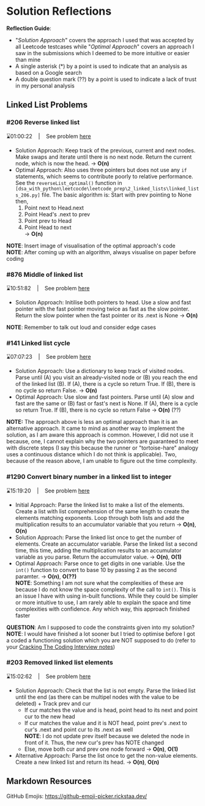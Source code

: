 # Solution Reflections
**Reflection Guide**:
* "*Solution Approach*" covers the approach I used that was accepted by all Leetcode testcases while "*Optimal Approach*" covers an approach I saw in the submissions which I deemed to be more intuitive or easier than mine
* A single asterisk (*) by a point is used to indicate that an analysis as based on a Google search
* A double question mark (??) by a point is used to indicate a lack of trust in my personal analysis

## Linked List Problems
### #206 Reverse linked list
⌛01:00:22 &nbsp;&nbsp; | &nbsp;&nbsp; See problem [here](https://leetcode.com/problems/reverse-linked-list/)

* Solution Approach: Keep track of the previous, current and next nodes. Make swaps and iterate until there is no next node. Return the current node, which is now the head. → **O(n)**
* Optimal Approach: Also uses three pointers but does not use any `if` statements, which seems to contribute poorly to relative performance. See the `reverseList_optimal()` function in `[dsa_with_python\leetcocde\leetcode_prep\2_linked_lists\linked_lists_206.py]` file. The basic algorithm is: Start with prev pointing to None then,
  1. Point next to Head.next
  2. Point Head's .next to prev
  3. Point prev to Head
  4. Point Head to next
    <br> → **O(n)** 

**NOTE**: Insert image of visualisation of the optimal approach's code <br>
**NOTE**: After coming up with an algorithm, always visualise on paper before coding

### #876 Middle of linked list
⌛10:51:82 &nbsp;&nbsp; | &nbsp;&nbsp; See problem [here](https://leetcode.com/problems/middle-of-the-linked-list/)

* Solution Approach: Initilise both pointers to head. Use a slow and fast pointer with the fast pointer moving twice as fast as the slow pointer. Return the slow pointer when the fast pointer or its .next is None → **O(n)**

**NOTE**: Remember to talk out loud and consider edge cases

### #141 Linked list cycle
⌛07:07:23 &nbsp;&nbsp; | &nbsp;&nbsp; See problem [here](https://leetcode.com/problems/linked-list-cycle/)

* Solution Approach: Use a dictionary to keep track of visited nodes. Parse until (A) you visit an already-visited node or (B) you reach the end of the linked list (B). If (A), there is a cycle so return True. If (B), there is no cycle so return False. → **O(n)**
* Optimal Approach: Use slow and fast pointers. Parse until (A) slow and fast are the same or (B) fast or fast's next is None. If (A), there is a cycle so return True. If (B), there is no cycle so return False → **O(n)** (??)

**NOTE:** The approach above is less an optimal approach than it is an alternative approach. It came to mind as another way to implement the solution, as I am aware this approach is common. However, I did not use it because, one, I cannot explain why the two pointers are guaranteed to meet with discrete steps (I say this because the runner or "tortoise-hare" analogy uses a continuous distance which I do not think is applicable). Two, because of the reason above, I am unable to figure out the time complexity. 

### #1290 Convert binary number in a linked list to integer
⌛15:19:20 &nbsp;&nbsp; | &nbsp;&nbsp; See problem [here](https://leetcode.com/problems/convert-binary-number-in-a-linked-list-to-integer/)

* Initial Approach: Parse the linked list to make a list of the elements. Create a list with list comprehension of the same length to create the elements matching exponents. Loop through both lists and add the multiplication results to an accumulator variable that you return → **O(n)**, **O(n)**
* Solution Approach: Parse the linked list once to get the number of elements. Create an accumulator variable. Parse the linked list a second time, this time, adding the multiplication results to an accumulator variable as you parse. Return the accumulator value. → **O(n)**, **O(1)**
* Optimal Approach: Parse once to get digits in one variable. Use the `int()` function to convert to base 10 by passing 2 as the second paramter. → **O(n)**, **O(??)** <br>
  **NOTE**: Something I am not sure what the complexities of these are because I do not know the space complexity of the call to `int()`. This is an issue I have with using in-built functions. While they could be simpler or more intuitive to use, I am rarely able to explain the space and time complexities with confidence. Any which way, this approach finished faster 

**QUESTION**: Am I supposed to code the constraints given into my solution? <br>
**NOTE**: I would have finished a lot sooner but I tried to optimise before I got a coded a functioning solution which you are NOT supposed to do (refer to your [Cracking The Coding Interview notes](https://docs.google.com/document/d/1BdfNWFO4fCR1v5WNYkGi9L7HXz14rnNA97iZgpBPrFQ/edit#heading=h.lu8hv7degdu))

### #203 Removed linked list elements
⌛15:02:62 &nbsp;&nbsp; | &nbsp;&nbsp; See problem [here](https://leetcode.com/problems/remove-linked-list-elements/)

* Solution Approach: Check that the list is not empty. Parse the linked list until the end (as there can be multipel nodes with the value to be deleted) + Track prev and cur
  *  If cur matches the value and is head, point head to its next and point cur to the new head
  *  If cur matches the value and it is NOT head, point prev's .next to cur's .next and point cur to its .next as well <br>
    **NOTE**: I do not update prev itself because we deleted the node in front of it. Thus, the new cur's prev has NOTE changed
  *  Else, move both cur and prev one node forward
    → **O(n)**, **O(1)**
* Alternative Approach: Parse the list once to get the non-value elements. Create a new linked list and return its head. → **O(n)**, **O(n)**

## Markdown Resources
GitHub Emojis: https://github-emoji-picker.rickstaa.dev/